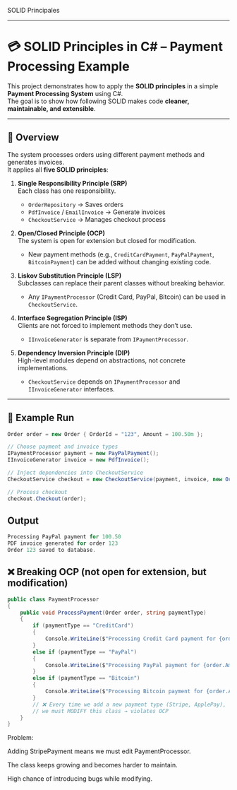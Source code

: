 SOLID Principales




---
# 💳 SOLID Principles in C# – Payment Processing Example

This project demonstrates how to apply the **SOLID principles** in a simple **Payment Processing System** using C#.  
The goal is to show how following SOLID makes code **cleaner, maintainable, and extensible**.

---

## 📖 Overview
The system processes orders using different payment methods and generates invoices.  
It applies all **five SOLID principles**:

1. **Single Responsibility Principle (SRP)**  
   Each class has one responsibility.  
   - `OrderRepository` → Saves orders  
   - `PdfInvoice` / `EmailInvoice` → Generate invoices  
   - `CheckoutService` → Manages checkout process  

2. **Open/Closed Principle (OCP)**  
   The system is open for extension but closed for modification.  
   - New payment methods (e.g., `CreditCardPayment`, `PayPalPayment`, `BitcoinPayment`) can be added without changing existing code.  

3. **Liskov Substitution Principle (LSP)**  
   Subclasses can replace their parent classes without breaking behavior.  
   - Any `IPaymentProcessor` (Credit Card, PayPal, Bitcoin) can be used in `CheckoutService`.  

4. **Interface Segregation Principle (ISP)**  
   Clients are not forced to implement methods they don’t use.  
   - `IInvoiceGenerator` is separate from `IPaymentProcessor`.  

5. **Dependency Inversion Principle (DIP)**  
   High-level modules depend on abstractions, not concrete implementations.  
   - `CheckoutService` depends on `IPaymentProcessor` and `IInvoiceGenerator` interfaces.  

---


## 🚀 Example Run

```csharp
Order order = new Order { OrderId = "123", Amount = 100.50m };

// Choose payment and invoice types
IPaymentProcessor payment = new PayPalPayment();
IInvoiceGenerator invoice = new PdfInvoice();

// Inject dependencies into CheckoutService
CheckoutService checkout = new CheckoutService(payment, invoice, new OrderRepository());

// Process checkout
checkout.Checkout(order);
```

## Output
```csharp
Processing PayPal payment for 100.50
PDF invoice generated for order 123
Order 123 saved to database.
```
## ❌ Breaking OCP (not open for extension, but modification)
```csharp
public class PaymentProcessor
{
    public void ProcessPayment(Order order, string paymentType)
    {
        if (paymentType == "CreditCard")
        {
            Console.WriteLine($"Processing Credit Card payment for {order.Amount}");
        }
        else if (paymentType == "PayPal")
        {
            Console.WriteLine($"Processing PayPal payment for {order.Amount}");
        }
        else if (paymentType == "Bitcoin")
        {
            Console.WriteLine($"Processing Bitcoin payment for {order.Amount}");
        }
        // ❌ Every time we add a new payment type (Stripe, ApplePay),
        // we must MODIFY this class → violates OCP
    }
}
```
Problem:

Adding StripePayment means we must edit PaymentProcessor.

The class keeps growing and becomes harder to maintain.

High chance of introducing bugs while modifying.




